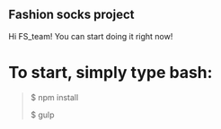 ## Fashion socks project

Hi FS_team! You can start doing it right now!

# To start, simply type bash:

  >$ npm install
  ><p>$ gulp
